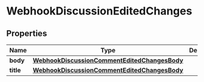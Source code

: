 

# WebhookDiscussionEditedChanges


## Properties

| Name | Type | Description | Notes |
|------------ | ------------- | ------------- | -------------|
|**body** | [**WebhookDiscussionCommentEditedChangesBody**](WebhookDiscussionCommentEditedChangesBody.md) |  |  [optional] |
|**title** | [**WebhookDiscussionCommentEditedChangesBody**](WebhookDiscussionCommentEditedChangesBody.md) |  |  [optional] |



